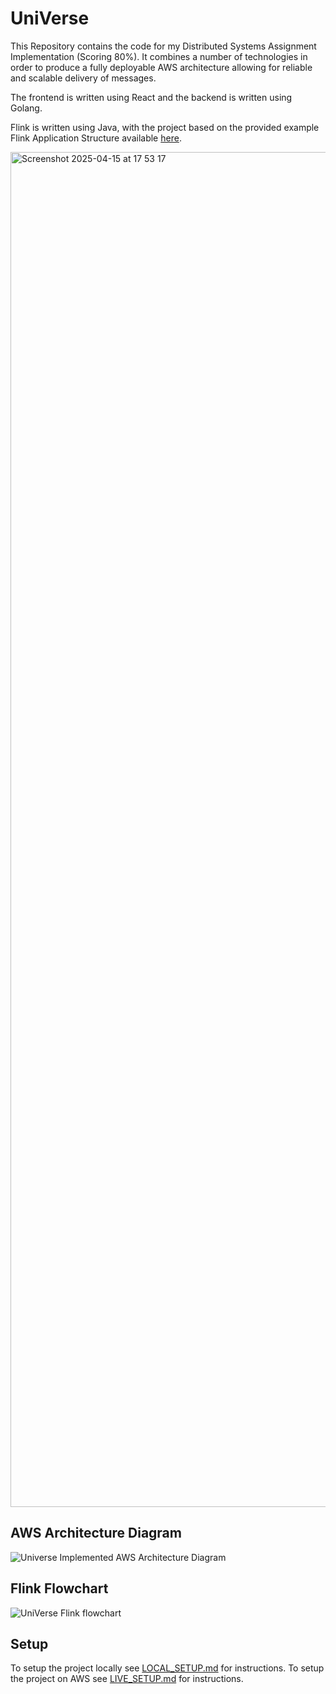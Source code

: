 # UniVerse

This Repository contains the code for my Distributed Systems Assignment Implementation (Scoring 80%). It combines a number of technologies in order to produce a fully deployable AWS architecture allowing for reliable and scalable delivery of messages.

The frontend is written using React and the backend is written using Golang.

Flink is written using Java, with the project based on the provided example Flink Application Structure available [here](https://mvnrepository.com/artifact/org.apache.flink/flink-quickstart-java).

<img width="2168" alt="Screenshot 2025-04-15 at 17 53 17" src="https://github.com/user-attachments/assets/07d0f7e0-b87e-42d7-8519-38ebe623793d" />

## AWS Architecture Diagram

![Universe Implemented AWS Architecture Diagram](https://github.com/user-attachments/assets/f6b515d5-a132-42f8-b5f6-6a4cc744a07e)

## Flink Flowchart 


![UniVerse Flink flowchart](https://github.com/user-attachments/assets/3ba74c77-a460-40a1-8585-f8c51eb19e55)



## Setup

To setup the project locally see [LOCAL_SETUP.md](LOCAL_SETUP.md) for instructions.
To setup the project on AWS see [LIVE_SETUP.md](LIVE_SETUP.md) for instructions.
